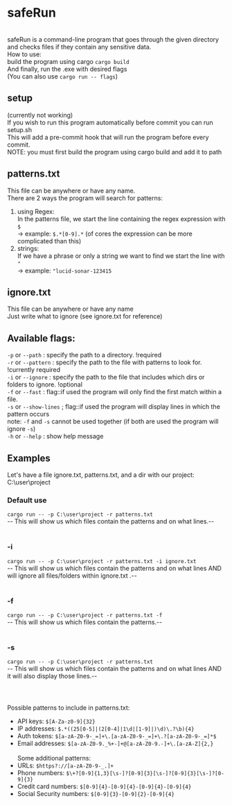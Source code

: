 # safeRun
<br>safeRun is a command-line program that goes through the given directory and checks files if they contain any sensitive data.
<br>How to use:<br>
build the program using cargo
`cargo build`<br>
And finally, run the .exe with desired flags <br>
(You can also use `cargo run -- flags`)

## setup
(currently not working)<br>
If you wish to run this program automatically before commit you can run setup.sh<br>
This will add a pre-commit hook that will run the program before every commit.<br>
NOTE: you must first build the program using cargo build and add it to path<br>

## patterns.txt
This file can be anywhere or have any name.<br>
There are 2 ways the program will search for patterns:<br>
1. using Regex:<br>
   In the patterns file, we start the line containing the regex expression with `$`<br>
   -> example: `$.*[0-9].*` (of cores the expression can be more complicated than this)<br>
2. strings:<br>
   If we have a phrase or only a string we want to find we start the line with `"`<br>
   -> example: `"lucid-sonar-123415`<br>

## ignore.txt
This file can be anywhere or have any name<br>
Just write what to ignore (see ignore.txt for reference)


## Available flags:<br>
`-p` or `--path` : specify the path to a directory.  !required<br>
`-r` or `--pattern` : specify the path to the file with patterns to look for.  !currently required <br>
`-i` or `--ignore` : specify the path to the file that includes which dirs or folders to ignore. !optional <br>
`-f` or `--fast` : flag::if used the program will only find the first match within a file. <br>
`-s` or `--show-lines` ; flag::if used the program will display lines in which the pattern occurs <br>
note: `-f` and `-s` cannot be used together (if both are used the program will ignore `-s`)<br>
`-h` or `--help` : show help message <br>

## Examples <br>
Let's have a file ignore.txt, patterns.txt, and a dir with our project: C:\user\project<br>
### Default use <br>
`cargo run -- -p C:\user\project -r patterns.txt`<br>
-- This will show us which files contain the patterns and on what lines.--<br><br>

### -i <br>
`cargo run -- -p C:\user\project -r patterns.txt -i ignore.txt`<br>
-- This will show us which files contain the patterns and on what lines AND will ignore all files/folders within ignore.txt .--<br><br>

### -f <br>
`cargo run -- -p C:\user\project -r patterns.txt -f`<br>
-- This will show us which files contain the patterns.--<br><br>

### -s <br>
`cargo run -- -p C:\user\project -r patterns.txt`<br>
-- This will show us which files contain the patterns and on what lines AND it will also display those lines.--<br><br>


# 
Possible patterns to include in patterns.txt:<br>
- API keys: `$[A-Za-z0-9]{32}`<br>
- IP addresses: `$.*((25[0-5]|(2[0-4]|1\d|[1-9]|)\d)\.?\b){4}`<br>
- Auth tokens: `$[a-zA-Z0-9-_=]+\.[a-zA-Z0-9-_=]+\.?[a-zA-Z0-9-_=]*$`<br>
- Email addresses: `$[a-zA-Z0-9._%+-]+@[a-zA-Z0-9.-]+\.[a-zA-Z]{2,}`<br>
<br>Some additional patterns:<br>
- URLs: `$https?://[a-zA-Z0-9-_.]+`<br>
- Phone numbers: `$\+?[0-9]{1,3}[\s-]?[0-9]{3}[\s-]?[0-9]{3}[\s-]?[0-9]{3}`<br>
- Credit card numbers: `$[0-9]{4}-[0-9]{4}-[0-9]{4}-[0-9]{4}`<br>
- Social Security numbers: `$[0-9]{3}-[0-9]{2}-[0-9]{4}`<br>
